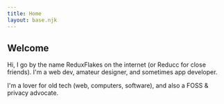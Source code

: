 ```yaml
---
title: Home
layout: base.njk
---
```


## Welcome

Hi, I go by the name ReduxFlakes on the internet (or Reducc for close friends). I'm a web dev, amateur designer, and sometimes app developer.

I'm a lover for old tech (web, computers, software), and also a FOSS & privacy advocate.
